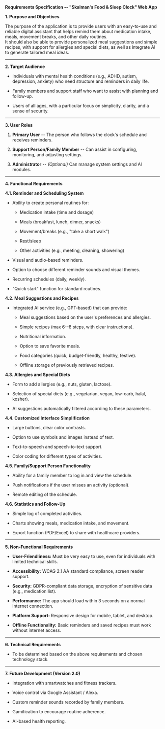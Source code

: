 **Requirements Specification -- "Skalman's Food & Sleep Clock" Web App**

**1. Purpose and Objectives**

The purpose of the application is to provide users with an easy-to-use
and reliable digital assistant that helps remind them about medication
intake, meals, movement breaks, and other daily routines.\
It should also be able to provide personalized meal suggestions and
simple recipes, with support for allergies and special diets, as well as
integrate AI to generate tailored meal ideas.

------------------------------------------------------------------------

**2. Target Audience**

- Individuals with mental health conditions (e.g., ADHD, autism,
  depression, anxiety) who need structure and reminders in daily life.

- Family members and support staff who want to assist with planning and
  follow-up.

- Users of all ages, with a particular focus on simplicity, clarity, and
  a sense of security.

------------------------------------------------------------------------

**3. User Roles**

1.  **Primary User** -- The person who follows the clock's schedule and
    receives reminders.

2.  **Support Person/Family Member** -- Can assist in configuring,
    monitoring, and adjusting settings.

3.  **Administrator** -- *(Optional)* Can manage system settings and AI
    modules.

------------------------------------------------------------------------

**4. Functional Requirements**

**4.1. Reminder and Scheduling System**

- Ability to create personal routines for:

  - Medication intake (time and dosage)

  - Meals (breakfast, lunch, dinner, snacks)

  - Movement/breaks (e.g., "take a short walk")

  - Rest/sleep

  - Other activities (e.g., meeting, cleaning, showering)

- Visual and audio-based reminders.

- Option to choose different reminder sounds and visual themes.

- Recurring schedules (daily, weekly).

- "Quick start" function for standard routines.

**4.2. Meal Suggestions and Recipes**

- Integrated AI service (e.g., GPT-based) that can provide:

  - Meal suggestions based on the user's preferences and allergies.

  - Simple recipes (max 6--8 steps, with clear instructions).

  - Nutritional information.

  - Option to save favorite meals.

  - Food categories (quick, budget-friendly, healthy, festive).

  - Offline storage of previously retrieved recipes.

**4.3. Allergies and Special Diets**

- Form to add allergies (e.g., nuts, gluten, lactose).

- Selection of special diets (e.g., vegetarian, vegan, low-carb, halal,
  kosher).

- AI suggestions automatically filtered according to these parameters.

**4.4. Customized Interface Simplification**

- Large buttons, clear color contrasts.

- Option to use symbols and images instead of text.

- Text-to-speech and speech-to-text support.

- Color coding for different types of activities.

**4.5. Family/Support Person Functionality**

- Ability for a family member to log in and view the schedule.

- Push notifications if the user misses an activity (optional).

- Remote editing of the schedule.

**4.6. Statistics and Follow-Up**

- Simple log of completed activities.

- Charts showing meals, medication intake, and movement.

- Export function (PDF/Excel) to share with healthcare providers.

------------------------------------------------------------------------

**5. Non-Functional Requirements**

- **User-Friendliness:** Must be very easy to use, even for individuals
  with limited technical skills.

- **Accessibility:** WCAG 2.1 AA standard compliance, screen reader
  support.

- **Security:** GDPR-compliant data storage, encryption of sensitive
  data (e.g., medication list).

- **Performance:** The app should load within 3 seconds on a normal
  internet connection.

- **Platform Support:** Responsive design for mobile, tablet, and
  desktop.

- **Offline Functionality:** Basic reminders and saved recipes must work
  without internet access.

------------------------------------------------------------------------

**6. Technical Requirements**

- To be determined based on the above requirements and chosen technology
  stack.

------------------------------------------------------------------------

**7. Future Development (Version 2.0)**

- Integration with smartwatches and fitness trackers.

- Voice control via Google Assistant / Alexa.

- Custom reminder sounds recorded by family members.

- Gamification to encourage routine adherence.

- AI-based health reporting.
